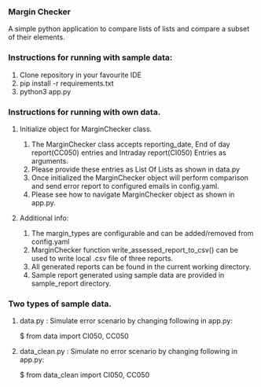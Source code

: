 ### Margin Checker
A simple python application to compare lists of lists and compare a subset of their elements.

### Instructions for running with sample data:
1) Clone repository in your favourite IDE
2) pip install -r requirements.txt
3) python3 app.py

### Instructions for running with own data.
1) Initialize object for MarginChecker class.
    1) The MarginChecker class accepts reporting_date, End of day report(CC050) entries and Intraday report(CI050) Entries as arguments.
    2) Please provide these entries as List Of Lists as shown in data.py
    3) Once initialized the MarginChecker object will perform comparison and send error report to configured emails in config.yaml.
    4) Please see how to navigate MarginChecker object as shown in app.py.
 
 2) Additional info:
    1) The margin_types are configurable and can be added/removed from config.yaml
    2) MarginChecker function write_assessed_report_to_csv() can be used to write local .csv file of three reports.
    3) All generated reports can be found in the current working directory.
    4) Sample report generated using sample data are provided in sample_report directory.
 
 ### Two types of sample data.
 1) data.py : Simulate error scenario by changing following in app.py:
 
    $ from data import CI050, CC050
 
 2) data_clean.py : Simulate no error scenario by changing following in app.py:
 
    $ from data_clean import CI050, CC050
 





